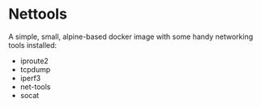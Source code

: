 # Nettools

A simple, small, alpine-based docker image with some handy networking tools
installed:

- iproute2
- tcpdump
- iperf3
- net-tools
- socat

